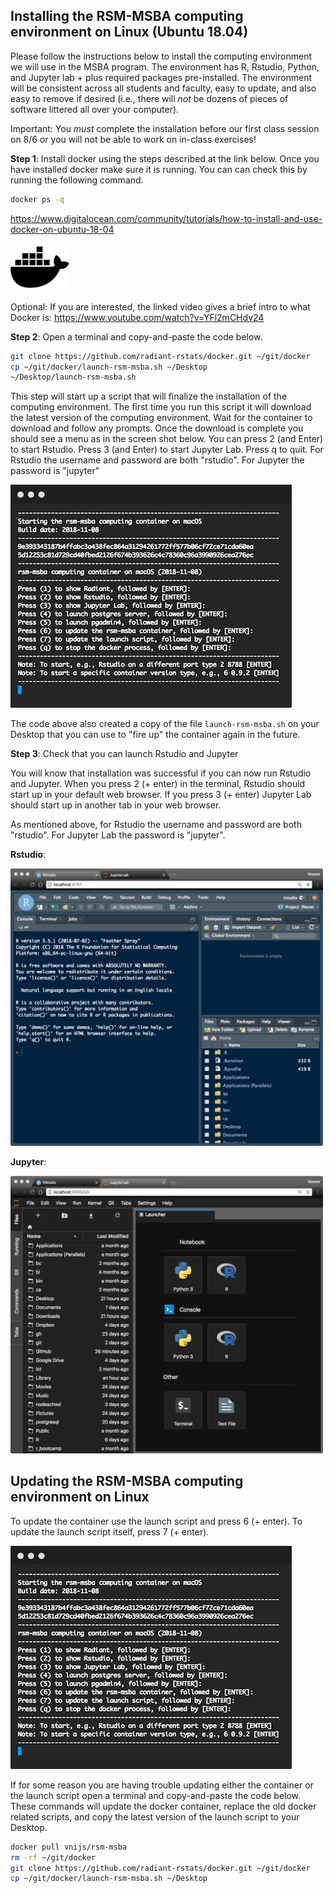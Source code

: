 ## Installing the RSM-MSBA computing environment on Linux (Ubuntu 18.04)

Please follow the instructions below to install the computing environment we will use in the MSBA program. The environment has R, Rstudio, Python, and Jupyter lab + plus required packages pre-installed. The environment will be consistent across all students and faculty, easy to update, and also easy to remove if desired (i.e., there will *not* be dozens of pieces of software littered all over your computer).

Important: You *must* complete the installation before our first class session on 8/6 or you will not be able to work on in-class exercises!

**Step 1**: Install docker using the steps described at the link below. Once you have installed docker make sure it is running. You can can check this by running the following command.

```bash
docker ps -q
```

https://www.digitalocean.com/community/tutorials/how-to-install-and-use-docker-on-ubuntu-18-04

![](figures/docker-icon.png)

Optional: If you are interested, the linked video gives a brief intro to what Docker is: https://www.youtube.com/watch?v=YFl2mCHdv24

**Step 2**: Open a terminal and copy-and-paste the code below.

```bash
git clone https://github.com/radiant-rstats/docker.git ~/git/docker
cp ~/git/docker/launch-rsm-msba.sh ~/Desktop
~/Desktop/launch-rsm-msba.sh
```

This step will start up a script that will finalize the installation of the computing environment. The first time you run this script it will download the latest version of the computing environment. Wait for the container to download and follow any prompts. Once the download is complete you should see a menu as in the screen shot below. You can press 2 (and Enter) to start Rstudio. Press 3 (and Enter) to start Jupyter Lab. Press q to quit. For Rstudio the username and password are both "rstudio". For Jupyter the password is "jupyter"

![](figures/rsm-msba-menu.png)

The code above also created a copy of the file `launch-rsm-msba.sh` on your Desktop that you can use to "fire up" the container again in the future.

**Step 3**: Check that you can launch Rstudio and Jupyter

You will know that installation was successful if you can now run Rstudio and Jupyter. When you press 2 (+ enter) in the terminal, Rstudio should start up in your default web browser. If you press 3 (+ enter) Jupyter Lab should start up in another tab in your web browser. 

As mentioned above, for Rstudio the username and password are both "rstudio". For Jupyter Lab the password is "jupyter".

**Rstudio**:

<img src="figures/rsm-rstudio.png" width="500px">

**Jupyter**:

<img src="figures/rsm-jupyter.png" width="500px">

## Updating the RSM-MSBA computing environment on Linux

To update the container use the launch script and press 6 (+ enter). To update the launch script itself, press 7 (+ enter).

![](figures/rsm-msba-menu.png)

If for some reason you are having trouble updating either the container or the launch script open a terminal and copy-and-paste the code below. These commands will update the docker container, replace the old docker related scripts, and copy the latest version of the launch script to your Desktop.

```bash
docker pull vnijs/rsm-msba
rm -rf ~/git/docker
git clone https://github.com/radiant-rstats/docker.git ~/git/docker
cp ~/git/docker/launch-rsm-msba.sh ~/Desktop
```
